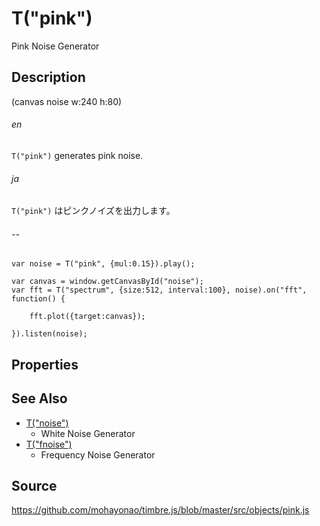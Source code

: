 T("pink")
======================
Pink Noise Generator

## Description ##

(canvas noise w:240 h:80)

###### en ######
`T("pink")` generates pink noise.
###### ja ######
`T("pink")` はピンクノイズを出力します。
###### -- ######

```timbre
var noise = T("pink", {mul:0.15}).play();

var canvas = window.getCanvasById("noise");
var fft = T("spectrum", {size:512, interval:100}, noise).on("fft", function() {

    fft.plot({target:canvas});

}).listen(noise);
```

## Properties ##

## See Also ##
- [T("noise")](./noise.html)
  - White Noise Generator
- [T("fnoise")](./fnoise.html) 
  - Frequency Noise Generator

## Source ##
https://github.com/mohayonao/timbre.js/blob/master/src/objects/pink.js
